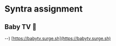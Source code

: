# Syntra assignment

## Baby TV :baby_chick:

--) [https://babytv.surge.sh](https://babytv.surge.sh)
